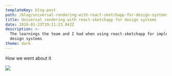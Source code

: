 ```yaml
---
templateKey: blog-post
path: /blog/universal-rendering-with-react-sketchapp-for-design-systems
title: Universal rendering with react-sketchapp for design systems
date: 2018-01-23T19:11:23.842Z
description: >-
  The learnings the team and I had when using react-sketchapp for implementing
  design systems
theme: dark
---
```

How we went about it



![](/../../assets/cat-srcsrc.jpg)
